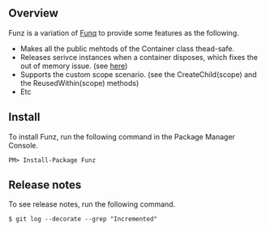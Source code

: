 Overview
--------
Funz is a variation of [Funq] to provide some features as the following.

 * Makes all the public mehtods of the Container class thead-safe.
 * Releases serivce instances when a container disposes, which fixes the out of memory issue. (see [here])
 * Supports the custom scope scenario. (see the CreateChild(scope) and the ReusedWithin(scope) methods)
 * Etc

Install
-------
To install Funz, run the following command in the Package Manager Console.

```
PM> Install-Package Funz
```

Release notes
-------------
To see release notes, run the following command.

```
$ git log --decorate --grep "Incremented"
```

[Funq]: http://funq.codeplex.com/
[here]: http://stackoverflow.com/questions/15512035/funq-and-disposing-of-child-container

